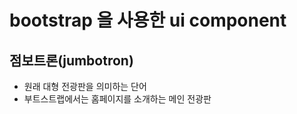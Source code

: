 # bootstrap 을 사용한 ui component

## 점보트론(jumbotron)
- 원래 대형 전광판을 의미하는 단어
- 부트스트랩에서는 홈페이지를 소개하는 메인 전광판
